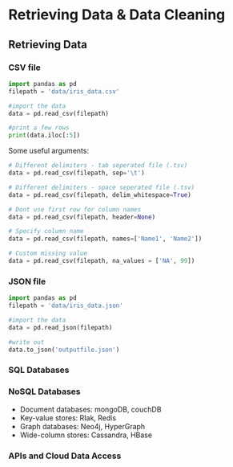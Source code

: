# Retrieving Data & Data Cleaning

## Retrieving Data

### CSV file
```python
import pandas as pd
filepath = 'data/iris_data.csv'

#import the data
data = pd.read_csv(filepath)

#print a few rows
print(data.iloc[:5])
```

Some useful arguments:

```python
# Different delimiters - tab seperated file (.tsv)
data = pd.read_csv(filepath, sep='\t')

# Different delimiters - space seperated file (.tsv)
data = pd.read_csv(filepath, delim_whitespace=True)

# Dont use first row for column names
data = pd.read_csv(filepath, header=None)

# Specify column name
data = pd.read_csv(filepath, names=['Name1', 'Name2'])

# Custom missing value
data = pd.read_csv(filepath, na_values = ['NA', 99])

```

### JSON file
```python
import pandas as pd
filepath = 'data/iris_data.json'

#import the data
data = pd.read_json(filepath)

#write out
data.to_json('outputfile.json')
```

### SQL Databases

### NoSQL Databases
- Document databases: mongoDB, couchDB
- Key-value stores: RIak, Redis
- Graph databases: Neo4j, HyperGraph
- Wide-column stores: Cassandra, HBase

### APIs and Cloud Data Access
